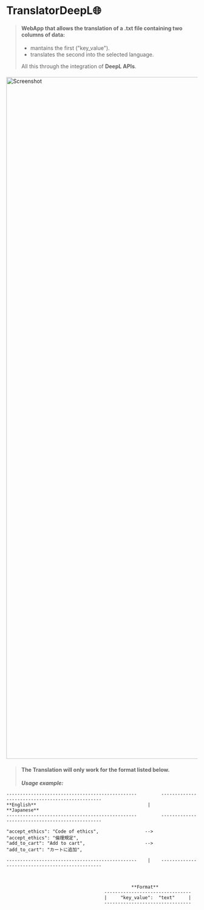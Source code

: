 # TranslatorDeepL🌐
 
> #### WebApp that allows the translation of a .txt file containing two columns of data:
>
> - mantains the first ("key_value").
> - translates the second into the selected language.
>
>  All this through the integration of **DeepL APIs**.
> ####
> ####
 <img width="1792" alt="Screenshot" src="https://github.com/user-attachments/assets/0289684e-3a65-4282-9df6-891a27488df1">

> #### **The Translation** will only work for the format listed below.
>
>
> **_Usage example:_**

```
------------------------------------------------         ------------------------------------------------
**English**                                         |      **Japanese**   
------------------------------------------------         ------------------------------------------------
      
"accept_ethics": "Code of ethics",                 -->     "accept_ethics": "倫理規定",
"add_to_cart": "Add to cart",                      -->     "add_to_cart": "カートに追加",
                                                   
------------------------------------------------    |    ------------------------------------------------



                                              **Format**
                                    --------------------------------
                                    |     "key_value":  "text"     |
                                    --------------------------------
```

